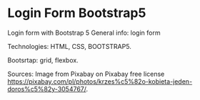 # Login Form Bootstrap5
Login form with Bootstrap 5
General info: login form

Technologies: HTML, CSS, BOOTSTRAP5.

Bootsrtap: grid, flexbox.

Sources: Image from Pixabay on Pixabay free license https://pixabay.com/pl/photos/krzes%c5%82o-kobieta-jeden-doros%c5%82y-3054767/.
